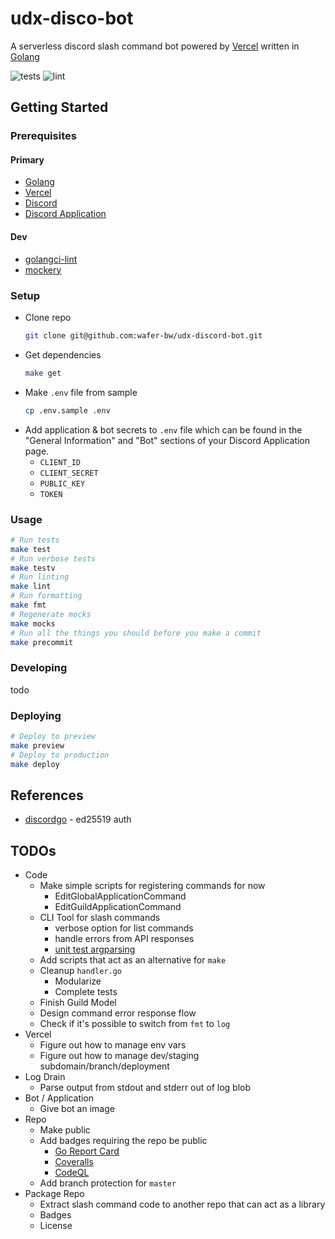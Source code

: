 # udx-disco-bot
A serverless discord slash command bot powered by [Vercel](https://vercel.com/) written in [Golang](https://golang.org/)

![tests](https://github.com/wafer-bw/udx-discord-bot/workflows/tests/badge.svg)
![lint](https://github.com/wafer-bw/udx-discord-bot/workflows/lint/badge.svg)

## Getting Started

### Prerequisites
#### Primary
* [Golang](https://golang.org/dl/)
* [Vercel](https://vercel.com/)
* [Discord](https://discord.com/)
* [Discord Application](https://discord.com/developers/applications)

#### Dev
* [golangci-lint](https://golangci-lint.run/usage/install/#local-installation)
* [mockery](https://github.com/vektra/mockery)

### Setup
- Clone repo
    ```sh
    git clone git@github.com:wafer-bw/udx-discord-bot.git
    ```
- Get dependencies
    ```sh
    make get
    ```
- Make `.env` file from sample
    ```sh
    cp .env.sample .env
    ```
- Add application & bot secrets to `.env` file which can be found in the "General Information" and "Bot" sections of your Discord Application page.
    - `CLIENT_ID`
    - `CLIENT_SECRET`
    - `PUBLIC_KEY`
    - `TOKEN`

### Usage
```sh
# Run tests
make test
# Run verbose tests
make testv
# Run linting
make lint
# Run formatting
make fmt
# Regenerate mocks
make mocks
# Run all the things you should before you make a commit
make precommit
```

### Developing
todo

### Deploying
```sh
# Deploy to preview
make preview
# Deploy to production
make deploy
```

## References
* [discordgo](https://github.com/bwmarrin/discordgo) - ed25519 auth

## TODOs
* Code
    * Make simple scripts for registering commands for now
        - EditGlobalApplicationCommand
        - EditGuildApplicationCommand
    * CLI Tool for slash commands
        * verbose option for list commands
        * handle errors from API responses
        * [unit test argparsing](https://github.com/docopt/docopt.go/blob/master/examples/unit_test/unit_test.go)
    * Add scripts that act as an alternative for `make`
    * Cleanup `handler.go`
        * Modularize
        * Complete tests
    * Finish Guild Model
    * Design command error response flow
    * Check if it's possible to switch from `fmt` to `log`
* Vercel
    *  Figure out how to manage env vars
    * Figure out how to manage dev/staging subdomain/branch/deployment
* Log Drain
    * Parse output from stdout and stderr out of log blob
* Bot / Application
    * Give bot an image
* Repo
    * Make public
    * Add badges requiring the repo be public
        * [Go Report Card](https://goreportcard.com/)
        * [Coveralls](https://coveralls.io/)
        * [CodeQL](https://github.com/wafer-bw/udx-disco-bot/security)
    * Add branch protection for `master`
* Package Repo
    * Extract slash command code to another repo that can act as a library
    * Badges
    * License
